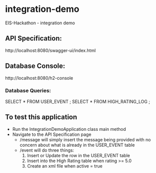 # integration-demo
EIS-Hackathon - integration demo

## API Specification:
http://localhost:8080/swagger-ui/index.html

## Database Console:
http://localhost:8080/h2-console

### Database Queries:
SELECT * FROM USER_EVENT ;
SELECT * FROM HIGH_RATING_LOG ;

## To test this application
- Run the IntegrationDemoApplication class main method
- Navigate to the API Specification page
    - /message will simply insert the message being provided with no concern about what is already in the USER_EVENT table
    - /event will do three things:
        1. Insert or Update the row in the USER_EVENT table
        2. Insert into the High Rating table when rating >= 5.0
        3. Create an xml file when active = true